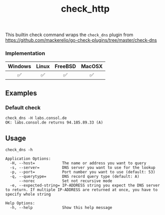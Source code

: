 ﻿---
title: check_http
---

This builtin check command wraps the `check_dns` plugin from https://github.com/mackerelio/go-check-plugins/tree/master/check-dns

### Implementation

| Windows | Linux | FreeBSD | MacOSX |
|:-------:|:-----:|:-------:|:------:|
| :white_check_mark: | :white_check_mark: | :white_check_mark: | :white_check_mark: |

## Examples

### Default check

    check_dns -H labs.consol.de
    OK: labs.consol.de returns 94.185.89.33 (A)

## Usage

    check_dns -h

    Application Options:
      -H, --host=            The name or address you want to query
      -s, --server=          DNS server you want to use for the lookup
      -p, --port=            Port number you want to use (default: 53)
      -q, --querytype=       DNS record query type (default: A)
          --norec            Set not recursive mode
      -e, --expected-string= IP-ADDRESS string you expect the DNS server to return. If multiple IP-ADDRESS are returned at once, you have to specify whole string

    Help Options:
      -h, --help             Show this help message